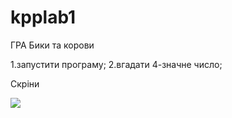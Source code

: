 # kpplab1
ГРА Бики та корови 

1.запустити програму;
2.вгадати 4-значне число;

Скріни

<img src="COW_and_BULL.PNG">
